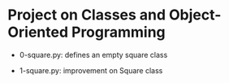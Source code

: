 # Project on Classes and Object-Oriented Programming

* 0-square.py: defines an empty square class

* 1-square.py: improvement on Square class


